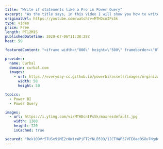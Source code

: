 ```yaml
---
title: "Write if statements like a Pro in Power Query"
excerpt: "As the title says, in this video I will show you how to write if-statements like a pro: 00:00 The ultimate if-statement 00:40 if statement in Excel wont work 01:50 Use power query user interface to write if statement 03:00 Nested if-statements 03:38 AND/OR conditions in if statements 04:48 NOT condition"
originalUrl: https://youtube.com/watch?v=MTHDcnIPsSk
type: video
price: Free
length: PT12M1S
publishedDateTime: 2020-07-06T11:30:28Z
heat: 59

featuredContent: "<iframe width=\"800\" height=\"500\" frameborder=\"0\" src=\"https://www.youtube.com/embed/MTHDcnIPsSk\" allow=\"accelerometer; autoplay; encrypted-media; gyroscope; picture-in-picture\" allowfullscreen></iframe>"

provider:
  name: Curbal
  domain: curbal.com
  images:
    - url: https://everyday-cc.github.io/powerbi/assets/images/organizations/curbal.com-50x50.jpg
      width: 50
      height: 50

topics:
  - Power BI
  - Power Query

images:
  - url: https://i.ytimg.com/vi/MTHDcnIPsSk/maxresdefault.jpg
    width: 1280
    height: 720
    isCached: true

secured: "Rek1O9Vr5TUSx9iME2c8WirWPjFT2YNLB599/1JCTHWP37VFE0ae9S8u7NgddWMngis6M+PSCjjIDt/6KtbwWJaICKy++xL+7NI2vamISiTuAFr/5kP2e0TQ+AmqOqr6k2N0vDmmXxJuXrIyOIu+2HmGxeL5ziQkEzjiWzuK/BReVX4LNvScPyT3v8u/9qEpuOj8TvBSSqpnDvrxXl0Xtegu75zrwDSEZYYNCxjqPHHsXlUnEzvksWnq+QPhZCYcb5xYhtj6yUiJ7iGOn5F8Y2+XK6FF1BijOKsZ1ZA8OZ6VCmOibBy+ZM+wgZJlf78hSXNk6cov9hyB+kTEfmDMt7gx2xM8/6okoHJdFcBt1yZfjgU5f1Xq6TRoBAiX3O/pIGrHQ80ln+y2W7dgXqunxTO8A1uSmNPQ0yF/dftLQXc=;nSOIbtAfJmjr7X5SZGHmZw=="
---
```


